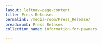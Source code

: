 ```yaml
---
layout: leftnav-page-content
title: Press Releases
permalink: /media-room/Press_Release/
breadcrumb: Press Relases
collection_name: information-for-pawners

---
```


